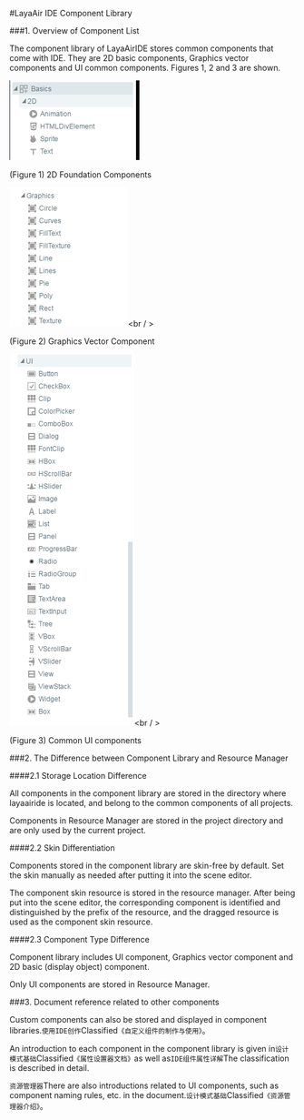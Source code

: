 #LayaAir IDE Component Library

###1. Overview of Component List

The component library of LayaAirIDE stores common components that come with IDE. They are 2D basic components, Graphics vector components and UI common components. Figures 1, 2 and 3 are shown.

![图1](img/1.png) <br />


(Figure 1) 2D Foundation Components

![图2](img/2.png)<br / >

(Figure 2) Graphics Vector Component

![图3](img/3.png)<br / >

(Figure 3) Common UI components



###2. The Difference between Component Library and Resource Manager

####2.1 Storage Location Difference

All components in the component library are stored in the directory where layaairide is located, and belong to the common components of all projects.

Components in Resource Manager are stored in the project directory and are only used by the current project.

####2.2 Skin Differentiation

Components stored in the component library are skin-free by default. Set the skin manually as needed after putting it into the scene editor.

The component skin resource is stored in the resource manager. After being put into the scene editor, the corresponding component is identified and distinguished by the prefix of the resource, and the dragged resource is used as the component skin resource.

####2.3 Component Type Difference

Component library includes UI component, Graphics vector component and 2D basic (display object) component.

Only UI components are stored in Resource Manager.



###3. Document reference related to other components

Custom components can also be stored and displayed in component libraries.`使用IDE创作`Classified`《自定义组件的制作与使用》`。



An introduction to each component in the component library is given in`设计模式基础`Classified`《属性设置器文档》`as well as`IDE组件属性详解`The classification is described in detail.



`资源管理器`There are also introductions related to UI components, such as component naming rules, etc. in the document.`设计模式基础`Classified`《资源管理器介绍》`。



